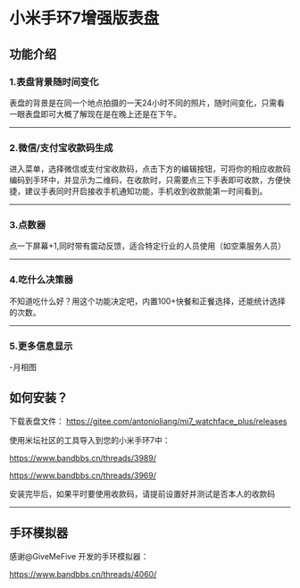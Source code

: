 # 小米手环7增强版表盘
## 功能介绍
### 1.表盘背景随时间变化

表盘的背景是在同一个地点拍摄的一天24小时不同的照片，随时间变化，只需看一眼表盘即可大概了解现在是在晚上还是在下午。
____
### 2.微信/支付宝收款码生成
进入菜单，选择微信或支付宝收款码，点击下方的编辑按钮，可将你的相应收款码编码到手环中，并显示为二维码，在收款时，只需要点三下手表即可收款，方便快捷，建议手表同时开启接收手机通知功能，手机收到收款能第一时间看到。
____
### 3.点数器
点一下屏幕+1,同时带有震动反馈，适合特定行业的人员使用（如空乘服务人员）
____
### 4.吃什么决策器
不知道吃什么好？用这个功能决定吧，内置100+快餐和正餐选择，还能统计选择的次数。
____

### 5.更多信息显示
-月相图


## 如何安装？
下载表盘文件：
https://gitee.com/antonioliang/mi7_watchface_plus/releases

使用米坛社区的工具导入到您的小米手环7中：

https://www.bandbbs.cn/threads/3989/

https://www.bandbbs.cn/threads/3969/

安装完毕后，如果平时要使用收款码，请提前设置好并测试是否本人的收款码
____
## 手环模拟器
感谢@GiveMeFive 开发的手环模拟器：

https://www.bandbbs.cn/threads/4060/
